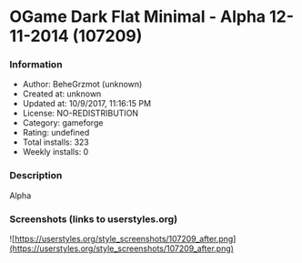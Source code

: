 # OGame Dark Flat Minimal - Alpha 12-11-2014 (107209)

### Information
- Author: BeheGrzmot (unknown)
- Created at: unknown
- Updated at: 10/9/2017, 11:16:15 PM
- License: NO-REDISTRIBUTION
- Category: gameforge
- Rating: undefined
- Total installs: 323
- Weekly installs: 0


### Description
Alpha


### Screenshots (links to userstyles.org)
![https://userstyles.org/style_screenshots/107209_after.png](https://userstyles.org/style_screenshots/107209_after.png)


